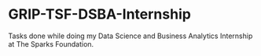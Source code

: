 # GRIP-TSF-DSBA-Internship
Tasks done while doing my Data Science and Business Analytics Internship at The Sparks Foundation.   

